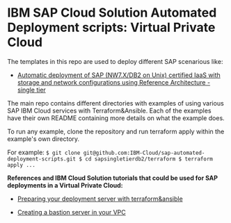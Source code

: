 # IBM SAP Cloud Solution Automated Deployment scripts: Virtual Private Cloud

The templates in this repo are used to deploy different SAP scenarious like:

- [Automatic deployment of SAP (NW7.X/DB2 on Unix) certified IaaS with storage and network configurations using Reference Architecture - single tier](https://github.com/IBM-Cloud/sap-automated-deployment-scripts/tree/dev/sapsingletierdb2)

The main repo contains different directories with examples of using various SAP IBM Cloud services with Terraform&Ansible.  Each of the examples have their own README containing more details on what the example does.

To run any example, clone the repository and run terraform apply within the example's own directory.

For example:
`
$ git clone git@github.com:IBM-Cloud/sap-automated-deployment-scripts.git
$ cd sapsingletierdb2/terraform
$ terraform apply
...
`

**References and IBM Cloud Solution tutorials that could be used for SAP deployments in a Virtual Private Cloud:**

- [Preparing your deployment server with terraform&ansible](https://github.com/IBM-Cloud/terraform-provider-ibm)

- [Creating a bastion server in your VPC](https://github.com/IBM-Cloud/vpc-tutorials/tree/master/vpc-secure-management-bastion-server)
